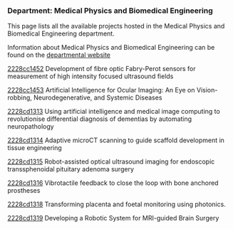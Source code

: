 ### Department: Medical Physics and Biomedical Engineering

This page lists all the available projects hosted in the Medical Physics and Biomedical Engineering department.

Information about Medical Physics and Biomedical Engineering can be found on the [departmental website](https://www.ucl.ac.uk/medical-physics-biomedical-engineering)

[2228cc1452](../projects/2228cc1452.md) Development of fibre optic Fabry-Perot sensors for measurement of high intensity focused ultrasound fields

[2228cc1453](../projects/2228cc1453.md) Artificial Intelligence for Ocular Imaging: An Eye on Vision-robbing, Neurodegenerative, and Systemic Diseases

[2228cd1313](../projects/2228cd1313.md) Using artificial intelligence and medical image computing to revolutionise differential diagnosis of dementias by automating neuropathology

[2228cd1314](../projects/2228cd1314.md) Adaptive microCT scanning to guide scaffold development in tissue engineering

[2228cd1315](../projects/2228cd1315.md) Robot-assisted optical ultrasound imaging for endoscopic transsphenoidal pituitary adenoma surgery

[2228cd1316](../projects/2228cd1316.md) Vibrotactile feedback to close the loop with bone anchored prostheses

[2228cd1318](../projects/2228cd1318.md) Transforming placenta and foetal monitoring using photonics.

[2228cd1319](../projects/2228cd1319.md) Developing a Robotic System for MRI-guided Brain Surgery

